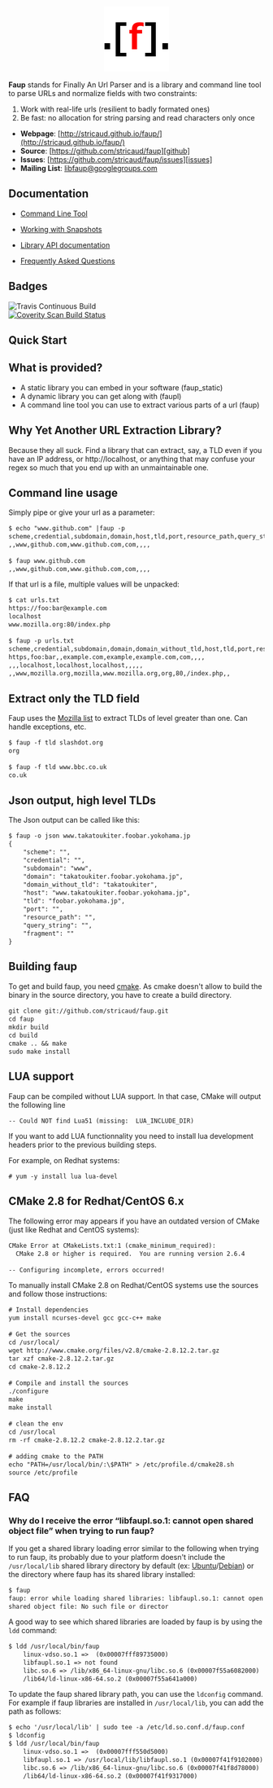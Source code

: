 <p align="center"><img src="doc/images/faup-logo.png"/></p>

**Faup** stands for Finally An Url Parser and is a library and command line tool to parse URLs and normalize fields with two constraints:
 1. Work with real-life urls (resilient to badly formated ones)
 2. Be fast: no allocation for string parsing and read characters only once


 * **Webpage**: [http://stricaud.github.io/faup/](http://stricaud.github.io/faup/)
 * **Source**: [https://github.com/stricaud/faup][github]
 * **Issues**: [https://github.com/stricaud/faup/issues][issues]
 * **Mailing List**: [libfaup@googlegroups.com](https://groups.google.com/d/forum/libfaup)

## Documentation

* [Command Line Tool][clidoc]
* [Working with Snapshots][snapshots]
* [Library API documentation][libdoc]

* [Frequently Asked Questions][faq]

## Badges

<img alt="Travis Continuous Build" src="https://travis-ci.org/stricaud/faup.svg?branch=master" />
<br/>
<a href="https://scan.coverity.com/projects/faup">
   <img alt="Coverity Scan Build Status" src="https://scan.coverity.com/projects/10609/badge.svg" />
</a>

## Quick Start

What is provided?
-----------------

* A static library you can embed in your software (faup_static)
* A dynamic library you can get along with (faupl)
* A command line tool you can use to extract various parts of a url (faup)

Why Yet Another URL Extraction Library?
---------------------------------------

Because they all suck. Find a library that can extract, say, a TLD even if you have 
an IP address, or http://localhost, or anything that may confuse your regex so much
that you end up with an unmaintainable one.

Command line usage
------------------

Simply pipe or give your url as a parameter:

	$ echo "www.github.com" |faup -p
	scheme,credential,subdomain,domain,host,tld,port,resource_path,query_string,fragment
	,,www,github.com,www.github.com,com,,,,

	$ faup www.github.com
	,,www,github.com,www.github.com,com,,,,

If that url is a file, multiple values will be unpacked:

   	$ cat urls.txt 
   	https://foo:bar@example.com
   	localhost
   	www.mozilla.org:80/index.php

   	$ faup -p urls.txt 
   	scheme,credential,subdomain,domain,domain_without_tld,host,tld,port,resource_path,query_string,fragment
   	https,foo:bar,,example.com,example,example.com,com,,,,
   	,,,localhost,localhost,localhost,,,,,
   	,,www,mozilla.org,mozilla,www.mozilla.org,org,80,/index.php,,

Extract only the TLD field
--------------------------

Faup uses the [Mozilla list](http://mxr.mozilla.org/mozilla-central/source/netwerk/dns/effective_tld_names.dat?raw=1) to extract TLDs of level greater than one. Can handle exceptions, etc.

	$ faup -f tld slashdot.org
	org

	$ faup -f tld www.bbc.co.uk
	co.uk

Json output, high level TLDs
----------------------------

The Json output can be called like this:

	$ faup -o json www.takatoukiter.foobar.yokohama.jp
	{
		"scheme": "",
		"credential": "",
		"subdomain": "www",
		"domain": "takatoukiter.foobar.yokohama.jp",
		"domain_without_tld": "takatoukiter",
		"host": "www.takatoukiter.foobar.yokohama.jp",
		"tld": "foobar.yokohama.jp",
		"port": "",
		"resource_path": "",
		"query_string": "",
		"fragment": ""
	}


Building faup
-------------

To get and build faup, you need [cmake](http://www.cmake.org/). As cmake doesn't allow
to build the binary in the source directory, you have to create a build directory.

    git clone git://github.com/stricaud/faup.git
    cd faup
    mkdir build
    cd build
    cmake .. && make
    sudo make install

## LUA support
Faup can be compiled without LUA support. In that case, CMake will output the following line
```
-- Could NOT find Lua51 (missing:  LUA_INCLUDE_DIR) 
```

If you want to add LUA functionnality you need to install lua development headers prior to the previous building steps. 

For example, on Redhat systems:
```
# yum -y install lua lua-devel
```


    
CMake 2.8 for Redhat/CentOS 6.x
-------------------------------
The following error may appears if you have an outdated version of CMake (just like Redhat and CentOS systems):

```
CMake Error at CMakeLists.txt:1 (cmake_minimum_required):
  CMake 2.8 or higher is required.  You are running version 2.6.4

-- Configuring incomplete, errors occurred!
```

To manually install CMake 2.8 on Redhat/CentOS systems use the sources and follow those instructions:

```
# Install dependencies
yum install ncurses-devel gcc gcc-c++ make

# Get the sources
cd /usr/local/
wget http://www.cmake.org/files/v2.8/cmake-2.8.12.2.tar.gz
tar xzf cmake-2.8.12.2.tar.gz
cd cmake-2.8.12.2

# Compile and install the sources
./configure
make
make install

# clean the env
cd /usr/local
rm -rf cmake-2.8.12.2 cmake-2.8.12.2.tar.gz

# adding cmake to the PATH 
echo "PATH=/usr/local/bin/:\$PATH" > /etc/profile.d/cmake28.sh 
source /etc/profile
```
    
    
FAQ
---

### Why do I receive the error “libfaupl.so.1: cannot open shared object file” when trying to run faup?

If you get a shared library loading error similar to the following when trying to run faup, its probably due to your platform doesn't include the `/usr/local/lib` shared library directory by default  (ex: [Ubuntu](http://developer.ubuntu.com/packaging/html/libraries.html)/[Debian](http://www.debian.org/doc/debian-policy/ch-sharedlibs.html#s-ldconfig))  or the directory where faup has its shared library installed:

```
$ faup
faup: error while loading shared libraries: libfaupl.so.1: cannot open shared object file: No such file or director
```

A good way to see which shared libraries are loaded by faup is by using the `ldd` command:
```
$ ldd /usr/local/bin/faup 
	linux-vdso.so.1 =>  (0x00007fff89735000)
	libfaupl.so.1 => not found
	libc.so.6 => /lib/x86_64-linux-gnu/libc.so.6 (0x00007f55a6082000)
	/lib64/ld-linux-x86-64.so.2 (0x00007f55a641a000)

```
To update the faup shared library path, you can use the `ldconfig` command. For example if faup libraries are installed in `/usr/local/lib`, you can add the path as follows:
```
$ echo '/usr/local/lib' | sudo tee -a /etc/ld.so.conf.d/faup.conf
$ ldconfig
$ ldd /usr/local/bin/faup 
	linux-vdso.so.1 =>  (0x00007fff550d5000)
	libfaupl.so.1 => /usr/local/lib/libfaupl.so.1 (0x00007f41f9102000)
	libc.so.6 => /lib/x86_64-linux-gnu/libc.so.6 (0x00007f41f8d78000)
	/lib64/ld-linux-x86-64.so.2 (0x00007f41f9317000)

```

[github]: https://github.com/stricaud/faup
[issues]: https://github.com/stricaud/faup/issues
[libdoc]: doc/library.md
[clidoc]: doc/cli.md
[faq]: doc/faq.md
[snapshots]: doc/snapshots.md
